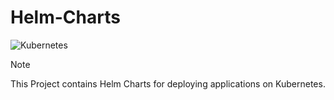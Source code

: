 # Helm-Charts
![Kubernetes](https://img.shields.io/badge/kubernetes-%23326ce5.svg?style=for-the-badge&logo=kubernetes&logoColor=white)
> [!NOTE]
> This Project contains Helm Charts for deploying applications on Kubernetes.